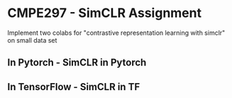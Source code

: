 # CMPE297 - SimCLR Assignment
Implement two colabs for "contrastive representation learning with simclr" on small data set

## In Pytorch - SimCLR in Pytorch


## In TensorFlow - SimCLR in TF